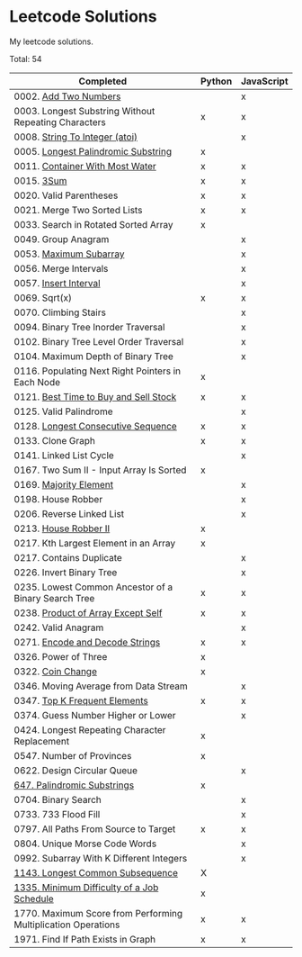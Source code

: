 # Leetcode Solutions

My leetcode solutions.

Total: 54

| Completed                                                                                                         | Python | JavaScript |
| ----------------------------------------------------------------------------------------------------------------- | ------ | ---------- |
| 0002. [Add Two Numbers](https://leetcode.com/problems/add-two-numbers/)                                           |        | x          |
| 0003. Longest Substring Without Repeating Characters                                                              | x      | x          |
| 0008. [String To Integer (atoi)](https://leetcode.com/problems/string-to-integer-atoi/)                           |        | x          |
| 0005. [Longest Palindromic Substring](https://leetcode.com/problems/longest-palindromic-substring/)               | x      |            |
| 0011. [Container With Most Water](https://leetcode.com/problems/container-with-most-water/)                       | x      | x          |
| 0015. [3Sum](https://leetcode.com/problems/3sum/)                                                                 | x      | x          |
| 0020. Valid Parentheses                                                                                           | x      | x          |
| 0021. Merge Two Sorted Lists                                                                                      | x      | x          |
| 0033. Search in Rotated Sorted Array                                                                              | x      |            |
| 0049. Group Anagram                                                                                               |        | x          |
| 0053. [Maximum Subarray](https://leetcode.com/problems/maximum-subarray/)                                         |        | x          |
| 0056. Merge Intervals                                                                                             |        | x          |
| 0057. [Insert Interval](https://leetcode.com/problems/insert-interval/)                                           |        | x          |
| 0069. Sqrt(x)                                                                                                     | x      | x          |
| 0070. Climbing Stairs                                                                                             |        | x          |
| 0094. Binary Tree Inorder Traversal                                                                               |        | x          |
| 0102. Binary Tree Level Order Traversal                                                                           |        | x          |
| 0104. Maximum Depth of Binary Tree                                                                                |        | x          |
| 0116. Populating Next Right Pointers in Each Node                                                                 | x      |            |
| 0121. [Best Time to Buy and Sell Stock](https://leetcode.com/problems/best-time-to-buy-and-sell-stock/)           | x      | x          |
| 0125. Valid Palindrome                                                                                            |        | x          |
| 0128. [Longest Consecutive Sequence](https://leetcode.com/problems/longest-consecutive-sequence/)                 | x      | x          |
| 0133. Clone Graph                                                                                                 | x      | x          |
| 0141. Linked List Cycle                                                                                           |        | x          |
| 0167. Two Sum II - Input Array Is Sorted                                                                          | x      |            |
| 0169. [Majority Element](https://leetcode.com/problems/majority-element/)                                         |        | x          |
| 0198. House Robber                                                                                                |        | x          |
| 0206. Reverse Linked List                                                                                         |        | x          |
| 0213. [House Robber II](https://leetcode.com/problems/house-robber-ii/)                                           | x      |            |
| 0217. Kth Largest Element in an Array                                                                             | x      |            |
| 0217. Contains Duplicate                                                                                          |        | x          |
| 0226. Invert Binary Tree                                                                                          |        | x          |
| 0235. Lowest Common Ancestor of a Binary Search Tree                                                              | x      | x          |
| 0238. [Product of Array Except Self](https://leetcode.com/problems/product-of-array-except-self/)                 | x      | x          |
| 0242. Valid Anagram                                                                                               |        | x          |
| 0271. [Encode and Decode Strings](https://leetcode.com/problems/encode-and-decode-strings/)                       | x      | x          |
| 0326. Power of Three                                                                                              | x      |            |
| 0322. [Coin Change](https://leetcode.com/problems/coin-change)                                                    | x      |            |
| 0346. Moving Average from Data Stream                                                                             |        | x          |
| 0347. [Top K Frequent Elements](https://leetcode.com/problems/top-k-frequent-elements/)                           | x      | x          |
| 0374. Guess Number Higher or Lower                                                                                |        | x          |
| 0424. Longest Repeating Character Replacement                                                                     | x      |            |
| 0547. Number of Provinces                                                                                         | x      |            |
| 0622. Design Circular Queue                                                                                       |        | x          |
| [647. Palindromic Substrings](https://leetcode.com/problems/palindromic-substrings/)                              | x      |            |
| 0704. Binary Search                                                                                               |        | x          |
| 0733. 733 Flood Fill                                                                                              |        | x          |
| 0797. All Paths From Source to Target                                                                             | x      | x          |
| 0804. Unique Morse Code Words                                                                                     |        | x          |
| 0992. Subarray With K Different Integers                                                                          |        | x          |
| [1143. Longest Common Subsequence](https://leetcode.com/problems/longest-common-subsequence/)                     | X      |            |
| [1335. Minimum Difficulty of a Job Schedule](https://leetcode.com/problems/minimum-difficulty-of-a-job-schedule/) | x      |            |
| 1770. Maximum Score from Performing Multiplication Operations                                                     | x      | x          |
| 1971. Find If Path Exists in Graph                                                                                | x      | x          |
